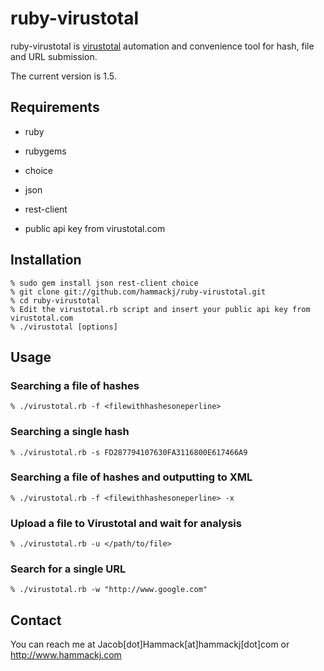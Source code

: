 ruby-virustotal
===

ruby-virustotal is [virustotal](http://www.virustotal.com) automation and convenience tool for hash, file and URL submission.

The current version is 1.5.

Requirements
---

* ruby
* rubygems
* choice
* json
* rest-client

* public api key from virustotal.com

Installation
---

	% sudo gem install json rest-client choice
	% git clone git://github.com/hammackj/ruby-virustotal.git
	% cd ruby-virustotal
	% Edit the virustotal.rb script and insert your public api key from virustotal.com
	% ./virustotal [options]

Usage
---

### Searching a file of hashes

	% ./virustotal.rb -f <filewithhashesoneperline>

### Searching a single hash

	% ./virustotal.rb -s FD287794107630FA3116800E617466A9
 
### Searching a file of hashes and outputting to XML
	% ./virustotal.rb -f <filewithhashesoneperline> -x

### Upload a file to Virustotal and wait for analysis
	% ./virustotal.rb -u </path/to/file>

### Search for a single URL 
	% ./virustotal.rb -w "http://www.google.com"

Contact
---

You can reach me at Jacob[dot]Hammack[at]hammackj[dot]com or http://www.hammackj.com
